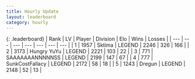 ```yaml
---
title: Hourly Update
layout: leaderboard
category: hourly
---
```


{: .leaderboard}
| Rank | LV | Player | Division | Elo | Wins | Losses |
| --- | --- | --- | --- | --- | --- | --- |
| <span data-change="0">1</span> | 1957 | <span title="ID: 353063">Sktima</span> | LEGEND | <span data-change="0">2246</span> | <span data-change="0">326</span> | <span data-change="0">166</span> |
| <span data-change="1">2</span> | 3173 | <span title="ID: 164871">Hungry YuYu</span> | LEGEND | <span data-change="-10">2221</span> | <span data-change="6">103</span> | <span data-change="3">22</span> |
| <span data-change="-1">3</span> | 771 | <span title="ID: 174294">SAAAAAAANNNNNSS</span> | LEGEND | <span data-change="-36">2199</span> | <span data-change="2">147</span> | <span data-change="4">67</span> |
| <span data-change="11">4</span> | 777 | <span title="ID: 402846">SunkCostFallacy</span> | LEGEND | <span data-change="83">2172</span> | <span data-change="12">58</span> | <span data-change="1">18</span> |
| <span data-change="-1">5</span> | 1243 | <span title="ID: 337810">Dregun</span> | LEGEND | <span data-change="0">2148</span> | <span data-change="0">52</span> | <span data-change="0">13</span> |